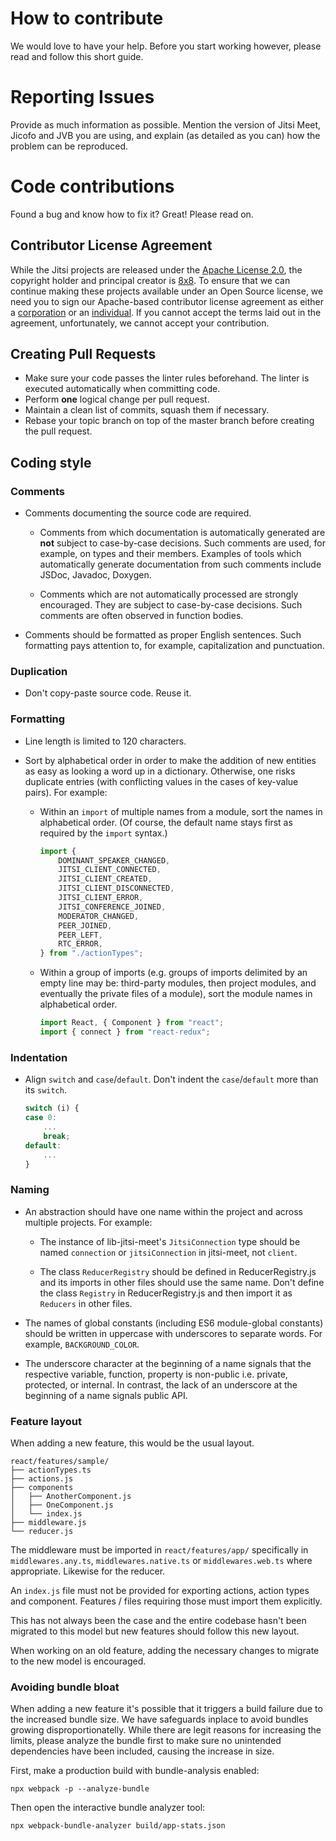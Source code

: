 # How to contribute

We would love to have your help. Before you start working however, please read
and follow this short guide.

# Reporting Issues

Provide as much information as possible. Mention the version of Jitsi Meet,
Jicofo and JVB you are using, and explain (as detailed as you can) how the
problem can be reproduced.

# Code contributions

Found a bug and know how to fix it? Great! Please read on.

## Contributor License Agreement

While the Jitsi projects are released under the
[Apache License 2.0](https://github.com/jitsi/jitsi-meet/blob/master/LICENSE), the copyright
holder and principal creator is [8x8](https://www.8x8.com/). To
ensure that we can continue making these projects available under an Open Source license,
we need you to sign our Apache-based contributor
license agreement as either a [corporation](https://jitsi.org/ccla) or an
[individual](https://jitsi.org/icla). If you cannot accept the terms laid out
in the agreement, unfortunately, we cannot accept your contribution.

## Creating Pull Requests

-   Make sure your code passes the linter rules beforehand. The linter is executed
    automatically when committing code.
-   Perform **one** logical change per pull request.
-   Maintain a clean list of commits, squash them if necessary.
-   Rebase your topic branch on top of the master branch before creating the pull
    request.

## Coding style

### Comments

-   Comments documenting the source code are required.

    -   Comments from which documentation is automatically generated are **not**
        subject to case-by-case decisions. Such comments are used, for example, on
        types and their members. Examples of tools which automatically generate
        documentation from such comments include JSDoc, Javadoc, Doxygen.

    -   Comments which are not automatically processed are strongly encouraged. They
        are subject to case-by-case decisions. Such comments are often observed in
        function bodies.

-   Comments should be formatted as proper English sentences. Such formatting pays
    attention to, for example, capitalization and punctuation.

### Duplication

-   Don't copy-paste source code. Reuse it.

### Formatting

-   Line length is limited to 120 characters.

-   Sort by alphabetical order in order to make the addition of new entities as
    easy as looking a word up in a dictionary. Otherwise, one risks duplicate
    entries (with conflicting values in the cases of key-value pairs). For
    example:

    -   Within an `import` of multiple names from a module, sort the names in
        alphabetical order. (Of course, the default name stays first as required by
        the `import` syntax.)

        ```javascript
        import {
            DOMINANT_SPEAKER_CHANGED,
            JITSI_CLIENT_CONNECTED,
            JITSI_CLIENT_CREATED,
            JITSI_CLIENT_DISCONNECTED,
            JITSI_CLIENT_ERROR,
            JITSI_CONFERENCE_JOINED,
            MODERATOR_CHANGED,
            PEER_JOINED,
            PEER_LEFT,
            RTC_ERROR,
        } from "./actionTypes";
        ```

    -   Within a group of imports (e.g. groups of imports delimited by an empty line
        may be: third-party modules, then project modules, and eventually the
        private files of a module), sort the module names in alphabetical order.

        ```javascript
        import React, { Component } from "react";
        import { connect } from "react-redux";
        ```

### Indentation

-   Align `switch` and `case`/`default`. Don't indent the `case`/`default` more
    than its `switch`.

    ```javascript
    switch (i) {
    case 0:
        ...
        break;
    default:
        ...
    }
    ```

### Naming

-   An abstraction should have one name within the project and across multiple
    projects. For example:

    -   The instance of lib-jitsi-meet's `JitsiConnection` type should be named
        `connection` or `jitsiConnection` in jitsi-meet, not `client`.

    -   The class `ReducerRegistry` should be defined in ReducerRegistry.js and its
        imports in other files should use the same name. Don't define the class
        `Registry` in ReducerRegistry.js and then import it as `Reducers` in other
        files.

-   The names of global constants (including ES6 module-global constants) should
    be written in uppercase with underscores to separate words. For example,
    `BACKGROUND_COLOR`.

-   The underscore character at the beginning of a name signals that the
    respective variable, function, property is non-public i.e. private, protected,
    or internal. In contrast, the lack of an underscore at the beginning of a name
    signals public API.

### Feature layout

When adding a new feature, this would be the usual layout.

```
react/features/sample/
├── actionTypes.ts
├── actions.js
├── components
│   ├── AnotherComponent.js
│   ├── OneComponent.js
│   └── index.js
├── middleware.js
└── reducer.js
```

The middleware must be imported in `react/features/app/` specifically
in `middlewares.any.ts`, `middlewares.native.ts` or `middlewares.web.ts` where appropriate.
Likewise for the reducer.

An `index.js` file must not be provided for exporting actions, action types and
component. Features / files requiring those must import them explicitly.

This has not always been the case and the entire codebase hasn't been migrated to
this model but new features should follow this new layout.

When working on an old feature, adding the necessary changes to migrate to the new
model is encouraged.

### Avoiding bundle bloat

When adding a new feature it's possible that it triggers a build failure due to the increased bundle size. We have safeguards inplace to avoid bundles growing disproportionatelly. While there are legit reasons for increasing the limits, please analyze the bundle first to make sure no unintended dependencies have been included, causing the increase in size.

First, make a production build with bundle-analysis enabled:

```
npx webpack -p --analyze-bundle
```

Then open the interactive bundle analyzer tool:

```
npx webpack-bundle-analyzer build/app-stats.json
```

<!-- Temporary changes -->

